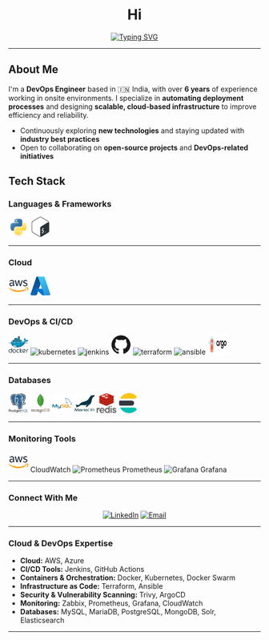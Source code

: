 <div align="center">

# Hi

[![Typing SVG](https://readme-typing-svg.herokuapp.com?font=Fira+Code&pause=1000&color=FF69B4&center=true&vCenter=true&width=435&lines=I+am+DevOps+Engineer)](https://git.io/typing-svg)

</div>

---

## About Me

I'm a **DevOps Engineer** based in 🇮🇳 India, with over **6 years** of experience working in onsite environments. I specialize in **automating deployment processes** and designing **scalable, cloud-based infrastructure** to improve efficiency and reliability.

* Continuously exploring **new technologies** and staying updated with **industry best practices**
* Open to collaborating on **open-source projects** and **DevOps-related initiatives**

## **Tech Stack**

### **Languages & Frameworks**

<p align="left">
  <img src="https://raw.githubusercontent.com/devicons/devicon/master/icons/python/python-original.svg" alt="python" width="40" height="40"/>
  <img src="https://raw.githubusercontent.com/devicons/devicon/master/icons/bash/bash-original.svg" alt="shell" width="40" height="40"/>
</p>

---

### **Cloud**

<p align="left">
  <img src="https://raw.githubusercontent.com/devicons/devicon/master/icons/amazonwebservices/amazonwebservices-original-wordmark.svg" alt="aws" width="40" height="40"/>
  <img src="https://raw.githubusercontent.com/devicons/devicon/master/icons/azure/azure-original.svg" alt="azure" width="40" height="40"/>

</p>

---

### **DevOps & CI/CD**

<p align="left">
  <img src="https://raw.githubusercontent.com/devicons/devicon/master/icons/docker/docker-original-wordmark.svg" alt="docker" width="40" height="40"/>
  <img src="https://www.vectorlogo.zone/logos/kubernetes/kubernetes-icon.svg" alt="kubernetes" width="40" height="40"/>
  <img src="https://www.vectorlogo.zone/logos/jenkins/jenkins-icon.svg" alt="jenkins" width="40" height="40"/>
  <img src="https://raw.githubusercontent.com/devicons/devicon/master/icons/github/github-original.svg" alt="github" width="40" height="40"/>
  <img src="https://www.vectorlogo.zone/logos/terraformio/terraformio-icon.svg" alt="terraform" width="40" height="40"/>
  <img src="https://www.vectorlogo.zone/logos/ansible/ansible-icon.svg" alt="ansible" width="40" height="40"/>
  <img src="https://raw.githubusercontent.com/argoproj/argo-workflows/main/docs/assets/argo.png" alt="argo" width="40" height="40"/>
</p>

---

### **Databases**

<p align="left">
  <img src="https://raw.githubusercontent.com/devicons/devicon/master/icons/postgresql/postgresql-original-wordmark.svg" alt="postgresql" width="40" height="40"/>
  <img src="https://raw.githubusercontent.com/devicons/devicon/master/icons/mongodb/mongodb-original-wordmark.svg" alt="mongodb" width="40" height="40"/>
  <img src="https://raw.githubusercontent.com/devicons/devicon/master/icons/mysql/mysql-original-wordmark.svg" alt="mysql" width="40" height="40"/>
  <img src="https://raw.githubusercontent.com/devicons/devicon/master/icons/mariadb/mariadb-original-wordmark.svg" alt="mariadb" width="40" height="40"/>
  <img src="https://raw.githubusercontent.com/devicons/devicon/master/icons/redis/redis-original-wordmark.svg" alt="redis" width="40" height="40"/>
  <img src="https://raw.githubusercontent.com/devicons/devicon/master/icons/elasticsearch/elasticsearch-original.svg" alt="elasticsearch" width="40" height="40"/>

</p>

</p>

---

### **Monitoring Tools**

<p align="left">
  <img src="https://raw.githubusercontent.com/devicons/devicon/master/icons/amazonwebservices/amazonwebservices-original-wordmark.svg" alt="AWS" width="40" height="40"/> CloudWatch  
  <img src="https://www.vectorlogo.zone/logos/prometheusio/prometheusio-icon.svg" alt="Prometheus" width="40" height="40"/> Prometheus  
  <img src="https://www.vectorlogo.zone/logos/grafana/grafana-icon.svg" alt="Grafana" width="40" height="40"/> Grafana

</p>

---

### **Connect With Me**

<div align="center">

[![LinkedIn](https://img.shields.io/badge/LinkedIn-Connect-blue?style=for-the-badge&logo=linkedin&logoColor=white)](https://www.linkedin.com/in/ankita8870/)
[![Email](https://img.shields.io/badge/Email-devopsdive17@gmail.com-red?style=for-the-badge&logo=gmail&logoColor=white)](mailto:devopsdive17@gmail.com)

</div>

---

### **Cloud & DevOps Expertise**

- **Cloud:** AWS, Azure
- **CI/CD Tools:** Jenkins, GitHub Actions
- **Containers & Orchestration:** Docker, Kubernetes, Docker Swarm
- **Infrastructure as Code:** Terraform, Ansible
- **Security & Vulnerability Scanning:** Trivy, ArgoCD
- **Monitoring:** Zabbix, Prometheus, Grafana, CloudWatch
- **Databases:** MySQL, MariaDB, PostgreSQL, MongoDB, Solr, Elasticsearch

---
